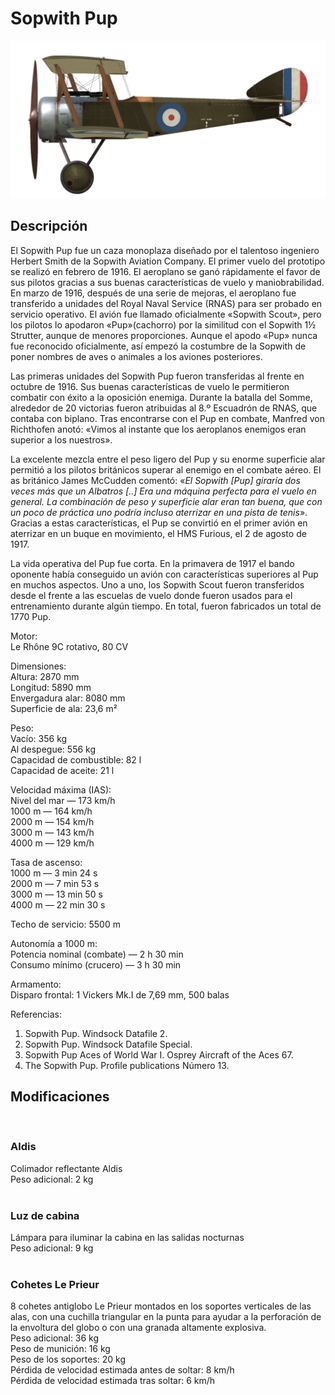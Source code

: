 # Sopwith Pup  
  
![soppup](../images/soppup.png)  
  
## Descripción  
  
El Sopwith Pup fue un caza monoplaza diseñado por el talentoso ingeniero Herbert Smith de la Sopwith Aviation Company. El primer vuelo del prototipo se realizó en febrero de 1916. El aeroplano se ganó rápidamente el favor de sus pilotos gracias a sus buenas características de vuelo y maniobrabilidad. En marzo de 1916, después de una serie de mejoras, el aeroplano fue transferido a unidades del Royal Naval Service (RNAS) para ser probado en servicio operativo. El avión fue llamado oficialmente «Sopwith Scout», pero los pilotos lo apodaron «Pup»(cachorro) por la similitud con el Sopwith 1½ Strutter, aunque de menores proporciones. Aunque el apodo «Pup» nunca fue reconocido oficialmente, así empezó la costumbre de la Sopwith de poner nombres de aves o animales a los aviones posteriores.  
  
Las primeras unidades del Sopwith Pup fueron transferidas al frente en octubre de 1916. Sus buenas características de vuelo le permitieron combatir con éxito a la oposición enemiga. Durante la batalla del Somme, alrededor de 20 victorias fueron atribuidas al 8.º Escuadrón de RNAS, que contaba con biplano. Tras encontrarse con el Pup en combate, Manfred von Richthofen anotó: «Vimos al instante que los aeroplanos enemigos eran superior a los nuestros».  
  
La excelente mezcla entre el peso ligero del Pup y su enorme superficie alar permitió a los pilotos británicos superar al enemigo en el combate aéreo. El as británico James McCudden comentó: «<i>El Sopwith [Pup] giraría dos veces más que un Albatros [..] Era una máquina perfecta para el vuelo en general. La combinación de peso y superficie alar eran tan buena, que con un poco de práctica uno podría incluso aterrizar en una pista de tenis</i>». Gracias a estas características, el Pup se convirtió en el primer avión en aterrizar en un buque en movimiento, el HMS Furious, el 2 de agosto de 1917.  
  
La vida operativa del Pup fue corta. En la primavera de 1917 el bando oponente había conseguido un avión con características superiores al Pup en muchos aspectos. Uno a uno, los Sopwith Scout fueron transferidos desde el frente a las escuelas de vuelo donde fueron usados para el entrenamiento durante algún tiempo. En total, fueron fabricados un total de 1770 Pup.  
  
  
Motor:  
Le Rhône 9C rotativo, 80 CV  
  
Dimensiones:  
Altura: 2870 mm  
Longitud: 5890 mm  
Envergadura alar: 8080 mm  
Superficie de ala: 23,6 m²  
  
Peso:  
Vacío: 356 kg  
Al despegue: 556 kg  
Capacidad de combustible: 82 l  
Capacidad de aceite: 21 l  
  
Velocidad máxima (IAS):  
Nivel del mar — 173 km/h  
1000 m — 164 km/h  
2000 m — 154 km/h  
3000 m — 143 km/h  
4000 m — 129 km/h  
  
Tasa de ascenso:  
1000 m —  3 min 24 s  
2000 m —  7 min 53 s  
3000 m — 13 min 50 s  
4000 m — 22 min 30 s  
  
Techo de servicio: 5500 m  
  
Autonomía a 1000 m:  
Potencia nominal (combate) — 2 h 30 min  
Consumo mínimo (crucero) — 3 h 30 min  
  
Armamento:  
Disparo frontal: 1 Vickers Mk.I de 7,69 mm, 500 balas  
  
Referencias:  
1) Sopwith Pup. Windsock Datafile 2.  
2) Sopwith Pup. Windsock Datafile Special.  
3) Sopwith Pup Aces of World War I. Osprey Aircraft of the Aces 67.  
4) The Sopwith Pup. Profile publications Número 13.  
  
## Modificaciones  
  ﻿
  
### Aldis  
  
Colimador reflectante Aldis  
Peso adicional: 2 kg  
  ﻿
  
### Luz de cabina  
  
Lámpara para iluminar la cabina en las salidas nocturnas  
Peso adicional: 9 kg  
  ﻿
  
### Cohetes Le Prieur  
  
8 cohetes antiglobo Le Prieur montados en los soportes verticales de las alas, con una cuchilla triangular en la punta para ayudar a la perforación de la envoltura del globo o con una granada altamente explosiva.  
Peso adicional: 36 kg  
Peso de munición: 16 kg  
Peso de los soportes: 20 kg  
Pérdida de velocidad estimada antes de soltar: 8 km/h  
Pérdida de velocidad estimada tras soltar: 6 km/h  
